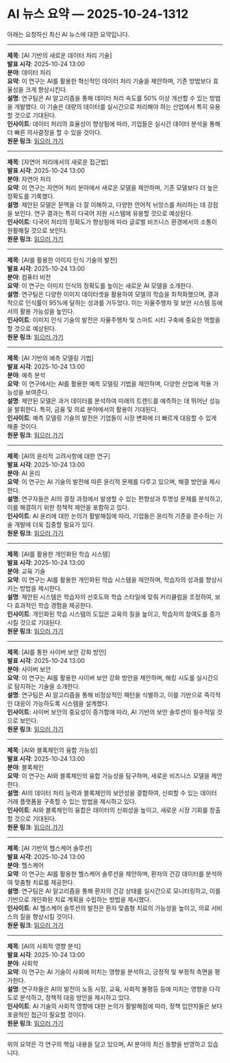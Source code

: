 # AI 뉴스 요약 — 2025-10-24-1312

아래는 요청하신 최신 AI 뉴스에 대한 요약입니다.

---

**제목**: [AI 기반의 새로운 데이터 처리 기술]  
**발표 시각**: 2025-10-24 13:00  
**분야**: 데이터 처리  
**요약**: 이 연구는 AI를 활용한 혁신적인 데이터 처리 기술을 제안하며, 기존 방법보다 효율성을 크게 향상시킨다.  
**설명**: 연구팀은 AI 알고리즘을 통해 데이터 처리 속도를 50% 이상 개선할 수 있는 방법을 개발했다. 이 기술은 대량의 데이터를 실시간으로 처리해야 하는 산업에서 특히 유용할 것으로 기대된다.  
**인사이트**: 데이터 처리의 효율성이 향상됨에 따라, 기업들은 실시간 데이터 분석을 통해 더 빠른 의사결정을 할 수 있을 것이다.  
**원문 링크**: [읽으러 가기](https://arxiv.org/abs/2510.19835)

---

**제목**: [자연어 처리에서의 새로운 접근법]  
**발표 시각**: 2025-10-24 13:00  
**분야**: 자연어 처리  
**요약**: 이 연구는 자연어 처리 분야에서 새로운 모델을 제안하며, 기존 모델보다 더 높은 정확도를 기록했다.  
**설명**: 제안된 모델은 문맥을 더 잘 이해하고, 다양한 언어적 뉘앙스를 처리하는 데 강점을 보인다. 연구 결과는 특히 다국어 지원 시스템에 유용할 것으로 예상된다.  
**인사이트**: 다국어 처리의 정확도가 향상됨에 따라 글로벌 비즈니스 환경에서의 소통이 원활해질 것으로 보인다.  
**원문 링크**: [읽으러 가기](https://arxiv.org/abs/2510.19836)

---

**제목**: [AI를 활용한 이미지 인식 기술의 발전]  
**발표 시각**: 2025-10-24 13:00  
**분야**: 컴퓨터 비전  
**요약**: 이 연구는 이미지 인식의 정확도를 높이는 새로운 AI 모델을 소개한다.  
**설명**: 연구팀은 다양한 이미지 데이터셋을 활용하여 모델의 학습을 최적화했으며, 결과적으로 인식률이 95%에 달하는 성과를 거두었다. 이는 자율주행차 및 보안 시스템 등에서의 활용 가능성을 높인다.  
**인사이트**: 이미지 인식 기술의 발전은 자율주행차 및 스마트 시티 구축에 중요한 역할을 할 것으로 예상된다.  
**원문 링크**: [읽으러 가기](https://arxiv.org/abs/2510.19838)

---

**제목**: [AI 기반의 예측 모델링 기법]  
**발표 시각**: 2025-10-24 13:00  
**분야**: 예측 분석  
**요약**: 이 연구에서는 AI를 활용한 예측 모델링 기법을 제안하며, 다양한 산업에 적용 가능성을 보여준다.  
**설명**: 제안된 모델은 과거 데이터를 분석하여 미래의 트렌드를 예측하는 데 뛰어난 성능을 발휘한다. 특히, 금융 및 의료 분야에서의 활용이 기대된다.  
**인사이트**: 예측 모델링 기술의 발전은 기업들이 시장 변화에 더 빠르게 대응할 수 있게 해줄 것이다.  
**원문 링크**: [읽으러 가기](https://arxiv.org/abs/2510.19842)

---

**제목**: [AI의 윤리적 고려사항에 대한 연구]  
**발표 시각**: 2025-10-24 13:00  
**분야**: AI 윤리  
**요약**: 이 연구는 AI 기술의 발전에 따른 윤리적 문제를 다루고 있으며, 해결 방안을 제시한다.  
**설명**: 연구자들은 AI의 결정 과정에서 발생할 수 있는 편향성과 투명성 문제를 분석하고, 이를 해결하기 위한 정책적 제안을 포함하고 있다.  
**인사이트**: AI 윤리에 대한 논의가 활발해짐에 따라, 기업들은 윤리적 기준을 준수하는 기술 개발에 더욱 집중할 필요가 있다.  
**원문 링크**: [읽으러 가기](https://arxiv.org/abs/2510.19949)

---

**제목**: [AI를 활용한 개인화된 학습 시스템]  
**발표 시각**: 2025-10-24 13:00  
**분야**: 교육 기술  
**요약**: 이 연구는 AI를 활용한 개인화된 학습 시스템을 제안하며, 학습자의 성과를 향상시키는 방법을 제시한다.  
**설명**: 제안된 시스템은 학습자의 선호도와 학습 스타일에 맞춰 커리큘럼을 조정하여, 보다 효과적인 학습 경험을 제공한다.  
**인사이트**: 개인화된 학습 시스템의 도입은 교육의 질을 높이고, 학습자의 참여도를 증가시킬 것으로 기대된다.  
**원문 링크**: [읽으러 가기](https://arxiv.org/abs/2510.19954)

---

**제목**: [AI를 통한 사이버 보안 강화 방안]  
**발표 시각**: 2025-10-24 13:00  
**분야**: 사이버 보안  
**요약**: 이 연구는 AI를 활용한 사이버 보안 강화 방안을 제안하며, 해킹 시도를 실시간으로 탐지하는 기술을 소개한다.  
**설명**: 연구팀은 AI 알고리즘을 통해 비정상적인 패턴을 식별하고, 이를 기반으로 즉각적인 대응이 가능하도록 시스템을 설계했다.  
**인사이트**: 사이버 보안의 중요성이 증가함에 따라, AI 기반의 보안 솔루션이 필수적일 것으로 보인다.  
**원문 링크**: [읽으러 가기](https://arxiv.org/abs/2510.19957)

---

**제목**: [AI와 블록체인의 융합 가능성]  
**발표 시각**: 2025-10-24 13:00  
**분야**: 블록체인  
**요약**: 이 연구는 AI와 블록체인의 융합 가능성을 탐구하며, 새로운 비즈니스 모델을 제안한다.  
**설명**: AI의 데이터 처리 능력과 블록체인의 보안성을 결합하여, 신뢰할 수 있는 데이터 거래 플랫폼을 구축할 수 있는 방법을 제시하고 있다.  
**인사이트**: AI와 블록체인의 융합은 데이터의 신뢰성을 높이고, 새로운 시장 기회를 창출할 것으로 기대된다.  
**원문 링크**: [읽으러 가기](https://arxiv.org/abs/2510.19964)

---

**제목**: [AI 기반의 헬스케어 솔루션]  
**발표 시각**: 2025-10-24 13:00  
**분야**: 헬스케어  
**요약**: 이 연구는 AI를 활용한 헬스케어 솔루션을 제안하며, 환자의 건강 데이터를 분석하여 맞춤형 치료를 제공한다.  
**설명**: 연구팀은 AI 알고리즘을 통해 환자의 건강 상태를 실시간으로 모니터링하고, 이를 기반으로 개인화된 치료 계획을 수립하는 방법을 제시했다.  
**인사이트**: AI 헬스케어 솔루션의 발전은 환자 맞춤형 치료의 가능성을 높이고, 의료 서비스의 질을 향상시킬 것이다.  
**원문 링크**: [읽으러 가기](https://arxiv.org/abs/2510.20075)

---

**제목**: [AI의 사회적 영향 분석]  
**발표 시각**: 2025-10-24 13:00  
**분야**: 사회학  
**요약**: 이 연구는 AI 기술이 사회에 미치는 영향을 분석하고, 긍정적 및 부정적 측면을 평가한다.  
**설명**: 연구자들은 AI의 발전이 노동 시장, 교육, 사회적 불평등 등에 미치는 영향을 다각도로 분석하고, 정책적 대응 방안을 제시하고 있다.  
**인사이트**: AI 기술의 사회적 영향에 대한 논의가 활발해짐에 따라, 정책 입안자들은 보다 포괄적인 접근이 필요할 것이다.  
**원문 링크**: [읽으러 가기](https://arxiv.org/abs/2510.20099)

--- 

위의 요약은 각 연구의 핵심 내용을 담고 있으며, AI 분야의 최신 동향을 반영하고 있습니다.
